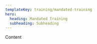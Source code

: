 ```yaml
---
templateKey: training/mandated-training
hero:
  heading: Mandated Training
  subheading: Subheading
---
```

Content
